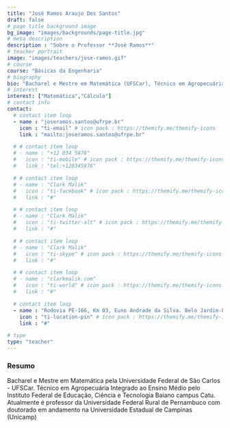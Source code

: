 ```yaml
---
title: "José Ramos Araujo Dos Santos"
draft: false
# page title background image
bg_image: "images/backgrounds/page-title.jpg"
# meta description
description : "Sobre o Professor **José Ramos**"
# teacher portrait
image: "images/teachers/jose-ramos.gif"
# course
course: "Básicas da Engenharia"
# biography
bio: "Bacharel e Mestre em Matemática (UFSCar), Técnico em Agropecuária (IF Baiano), professor na UFRPE e doutorando na Unicamp."
# interest
interest: ["Matemática","Cálculo"]
# contact info
contact:
  # contact item loop
  - name : "joseramos.santos@ufrpe.br"
    icon : "ti-email" # icon pack : https://themify.me/themify-icons
    link : "mailto:joseramos.santos@ufrpe.br"

  # # contact item loop
  # - name : "+12 034 5876"
  #   icon : "ti-mobile" # icon pack : https://themify.me/themify-icons
  #   link : "tel:+120345876"

  # # contact item loop
  # - name : "Clark Malik"
  #   icon : "ti-facebook" # icon pack : https://themify.me/themify-icons
  #   link : "#"

  # # contact item loop
  # - name : "Clark Malik"
  #   icon : "ti-twitter-alt" # icon pack : https://themify.me/themify-icons
  #   link : "#"

  # # contact item loop
  # - name : "Clark Malik"
  #   icon : "ti-skype" # icon pack : https://themify.me/themify-icons
  #   link : "#"

  # # contact item loop
  # - name : "clarkmalik.com"
  #   icon : "ti-world" # icon pack : https://themify.me/themify-icons
  #   link : "#"

  # contact item loop
  - name : "Rodovia PE-166, Km 03, Euno Andrade da Silva. Belo Jardim-PE. CEP: 55156-580"
    icon : "ti-location-pin" # icon pack : https://themify.me/themify-icons
    link : "#"

# type
type: "teacher"
---
```


### Resumo

Bacharel e Mestre em Matemática pela Universidade Federal de São Carlos - UFSCar. Técnico em Agropecuária Integrado ao Ensino Médio pelo Instituto Federal de Educação, Ciência e Tecnologia Baiano campus Catu. Atualmente é professor da Universidade Federal Rural de Pernambuco com doutorado em andamento na Universidade Estadual de Campinas (Unicamp) 